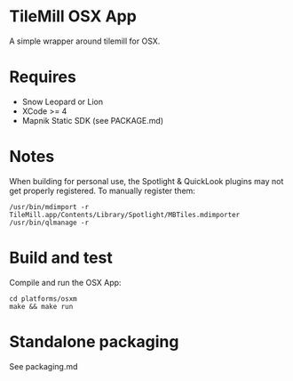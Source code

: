 # TileMill OSX App

A simple wrapper around tilemill for OSX.

# Requires

 * Snow Leopard or Lion
 * XCode >= 4
 * Mapnik Static SDK (see PACKAGE.md)

# Notes

 When building for personal use, the Spotlight & QuickLook plugins may not get 
 properly registered. To manually register them: 

    /usr/bin/mdimport -r TileMill.app/Contents/Library/Spotlight/MBTiles.mdimporter
    /usr/bin/qlmanage -r

# Build and test

Compile and run the OSX App:

    cd platforms/osxm
    make && make run

# Standalone packaging

  See packaging.md
